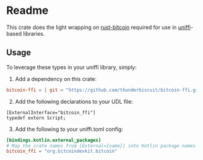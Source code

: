 # Readme

This crate does the light wrapping on [rust-bitcoin](https://github.com/rust-bitcoin/rust-bitcoin/) required for use in [uniffi](https://github.com/mozilla/uniffi-rs)-based libraries.

## Usage

To leverage these types in your uniffi library, simply:
1. Add a dependency on this crate:
```toml
bitcoin-ffi = { git = "https://github.com/thunderbiscuit/bitcoin-ffi.git", branch = "master" }
```

2. Add the following declarations to your UDL file:
```idl
[ExternalInterface="bitcoin_ffi"]
typedef extern Script;
```

3. Add the following to your uniffi.toml config:
```toml
[bindings.kotlin.external_packages]
# Map the crate names from [External={name}] into Kotlin package names
bitcoin_ffi = "org.bitcoindevkit.bitcoin"
```
